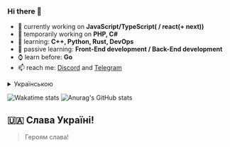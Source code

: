 ### Hi there 👋

- 🔭 currently working on **JavaScript/TypeScript( / react(+ next))**
- 🎩 temporarily working on **PHP, C#**
- 🌱 learning: **C++, Python, Rust, DevOps**
- 👀 passive learning: **Front-End development / Back-End development**
- ⌚ learn before: **Go**
- 📫 reach me: [Discord](https://discord.com/users/481344295354368020) and [Telegram](https://t.me/demonwayne1)

<details><summary>Українською</summary>
<p>

### Вітаю 👋

- 🔭 Зараз працюю на **JavaScript/TypeScript( / react(+ next))**
- 🎩 Тимчасово працюю на **PHP, C#**
- 🌱 Вчу: **C++, Python, Rust, DevOps**
- 👀 Пасивно вчу: **Front-End розробку / Back-End розробку**
- ⌚ Вчив раніше: **Go**
- 📫 Зв'язок зі мною: [Discord](https://discord.com/users/481344295354368020) або [Telegram](https://t.me/demonwayne1)

</p>
</details>

<!-- General stats of profile -->
![Wakatime stats](https://github-readme-stats.vercel.app/api/wakatime?username=demonwayne)
![Anurag's GitHub stats](https://github-readme-stats.vercel.app/api?username=demonwayne\&show_icons=true\&theme=radical\&title_color=5865f2\&text_color=ff6633)

## :ukraine: Слава Україні!
> Героям слава!
